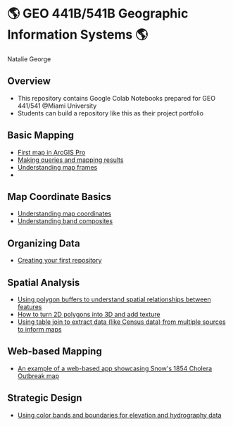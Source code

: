 # :earth_americas: GEO 441B/541B Geographic Information Systems :earth_americas:

Natalie George

## Overview
- This repository contains Google Colab Notebooks prepared for GEO 441/541 @Miami University
- Students can build a repository like this as their project portfolio

## Basic Mapping

- [First map in ArcGIS Pro](https://github.com/npgeorge93/gis-project-portfolio-geo441-541b/blob/main/base-mapping/An_introduction_to_ArcGIS_Pro.ipynb)
- [Making queries and mapping results](https://github.com/npgeorge93/gis-project-portfolio-geo441-541b/blob/main/base-mapping/Making_queries_and_mapping_results.ipynb)
- [Understanding map frames](https://github.com/npgeorge93/gis-project-portfolio-geo441-541b/blob/main/base-mapping/Understanding_map_frames.ipynb)
- 
## Map Coordinate Basics

- [Understanding map coordinates](https://github.com/npgeorge93/gis-project-portfolio-geo441-541b/blob/main/remote-sensing-basics/Understanding_map_coordinates.ipynb)
- [Understanding band composites](https://github.com/npgeorge93/gis-project-portfolio-geo441-541b/blob/main/remote-sensing-basics/geo441_541_understand_band_composite.ipynb)

## Organizing Data

- [Creating your first repository](https://github.com/npgeorge93/gis-project-portfolio-geo441-541b/blob/main/organizing-data/Creating_your_first_repository.ipynb)

## Spatial Analysis

- [Using polygon buffers to understand spatial relationships between features](https://github.com/npgeorge93/gis-project-portfolio-geo441-541b/blob/main/spatial-analysis/Spatial_analysis_for_vector_data.ipynb)
- [How to turn 2D polygons into 3D and add texture](https://github.com/npgeorge93/gis-project-portfolio-geo441-541b/blob/main/spatial-analysis/Multipatching_textures.ipynb)
- [Using table join to extract data (like Census data) from multiple sources to inform maps](https://github.com/npgeorge93/gis-project-portfolio-geo441-541b/blob/main/spatial-analysis/Working_with_census_data_for_spatial_analysis.ipynb)

## Web-based Mapping

- [An example of a web-based app showcasing Snow's 1854 Cholera Outbreak map](https://miamioh.maps.arcgis.com/apps/instant/sidebar/index.html?appid=b3579020ce3644f4a3da012358e44e8f)

## Strategic Design

- [Using color bands and boundaries for elevation and hydrography data](https://github.com/npgeorge93/gis-project-portfolio-geo441-541b/blob/main/strategic-design/Mapping_digital_elevation_and_hydrology_data.ipynb)  

